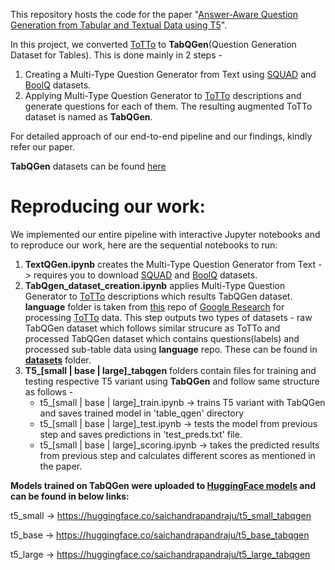 This repository hosts the code for the paper "[Answer-Aware Question Generation from Tabular and Textual Data using T5](https://doi.org/10.3991/ijet.v16i18.25121)".

In this project, we converted [ToTTo](https://github.com/google-research-datasets/ToTTo) to **TabQGen**(Question Generation Dataset for Tables). This is done mainly in 2 steps - 

  1. Creating a Multi-Type Question Generator from Text using [SQUAD](https://rajpurkar.github.io/SQuAD-explorer/) and [BoolQ](https://github.com/google-research-datasets/boolean-questions) datasets.
  2. Applying Multi-Type Question Generator to [ToTTo](https://github.com/google-research-datasets/ToTTo) descriptions and generate questions for each of them. The resulting augmented ToTTo dataset is named as **TabQGen**.

For detailed approach of our end-to-end pipeline and our findings, kindly refer our paper.

**TabQGen** datasets can be found [here](https://github.com/saichandrapandraju/TabQGen/blob/main/datasets/README.md)

# Reproducing our work:

We implemented our entire pipeline with interactive Jupyter notebooks and to reproduce our work, here are the sequential notebooks to run:

  1. **TextQGen.ipynb** creates the Multi-Type Question Generator from Text -> requires you to download [SQUAD](https://rajpurkar.github.io/SQuAD-explorer/) and [BoolQ](https://github.com/google-research-datasets/boolean-questions) datasets.
  2. **TabQgen_dataset_creation.ipynb** applies Multi-Type Question Generator to [ToTTo](https://github.com/google-research-datasets/ToTTo) descriptions which results TabQGen dataset. **language** folder is taken from [this](https://github.com/google-research/language) repo of [Google Research](https://github.com/google-research) for processing [ToTTo](https://github.com/google-research-datasets/ToTTo) data. This step outputs two types of datasets - raw TabQGen dataset which follows similar strucure as ToTTo and processed TabQGen dataset which contains questions(labels) and processed sub-table data using **language** repo. These can be found in [**datasets**](https://github.com/saichandrapandraju/TabQGen/tree/main/datasets) folder.
  3. **T5_[small | base | large]_tabqgen** folders contain files for training and testing respective T5 variant using **TabQGen** and follow same structure as follows - 
      * t5_[small | base | large]_train.ipynb -> trains T5 variant with TabQGen and saves trained model in 'table_qgen' directory
      * t5_[small | base | large]_test.ipynb -> tests the model from previous step and saves predictions in 'test_preds.txt' file.
      * t5_[small | base | large]_scoring.ipynb -> takes the predicted results from previous step and calculates different scores as mentioned in the paper.

**Models trained on TabQGen were uploaded to [HuggingFace models](https://huggingface.co/models) and can be found in below links:** 

t5_small -> https://huggingface.co/saichandrapandraju/t5_small_tabqgen

t5_base -> https://huggingface.co/saichandrapandraju/t5_base_tabqgen

t5_large -> https://huggingface.co/saichandrapandraju/t5_large_tabqgen
